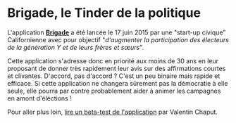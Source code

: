 # Brigade, le Tinder de la politique

L'application **[Brigade](https://www.brigade.com/)** a été lancée le 17 juin 2015 par une "start-up civique" Californienne avec pour objectif "*d'augmenter la participation des électeurs de la génération Y et de leurs frères et sœurs*".

Cette application s'adresse donc en priorité aux moins de 30 ans en leur proposant de donner très rapidement leur avis sur des affirmations courtes et clivantes. D'accord, pas d'accord ? C'est un peu binaire mais rapide et efficace.
Si cette application ne changera sûrement pas la démocratie à elle seule, elle pourra par contre probablement aider à animer les campagnes en amont d'éléctions !

Pour aller plus loin, [lire un beta-test de l'application](https://medium.com/@ValentinChaput/j-ai-test%C3%A9-brigade-7640f0fb1951) par Valentin Chaput.
